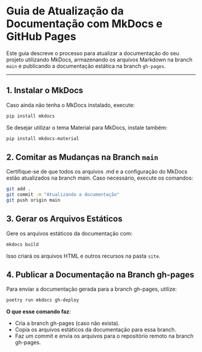 # Guia de Atualização da Documentação com MkDocs e GitHub Pages

Este guia descreve o processo para atualizar a documentação do seu projeto utilizando MkDocs, armazenando os arquivos Markdown na branch `main` e publicando a documentação estática na branch `gh-pages`.

---

## 1. Instalar o MkDocs

Caso ainda não tenha o MkDocs instalado, execute:

```bash
pip install mkdocs
```

Se desejar utilizar o tema Material para MkDocs, instale também:

```bash
pip install mkdocs-material
```

## 2. Comitar as Mudanças na Branch `main`

Certifique-se de que todos os arquivos .md e a configuração do MkDocs estão atualizados na branch main. Caso necessário, execute os comandos:

```bash
git add .
git commit -m "Atualizando a documentação"
git push origin main
```

## 3. Gerar os Arquivos Estáticos

Gere os arquivos estáticos da documentação com:

```bash
mkdocs build
```

Isso criará os arquivos HTML e outros recursos na pasta `site`.

## 4. Publicar a Documentação na Branch gh-pages
Para enviar a documentação gerada para a branch gh-pages, utilize:

```bash
poetry run mkdocs gh-deploy
```

**O que esse comando faz**:
  - Cria a branch gh-pages (caso não exista).
  - Copia os arquivos estáticos da documentação para essa branch.
  - Faz um commit e envia os arquivos para o repositório remoto na branch gh-pages.

